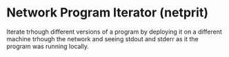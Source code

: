 # Network Program Iterator (netprit)

Iterate trhough different versions of a program by deploying it on a different machine trhough
the network and seeing stdout and stderr as it the program was running locally.

